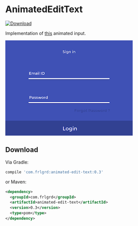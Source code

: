 AnimatedEditText
================
[ ![Download](https://api.bintray.com/packages/frlgrd/maven/animated-edit-text/images/download.svg) ](https://bintray.com/frlgrd/maven/animated-edit-text/_latestVersion)

Implementation of [this](https://www.pinterest.fr/pin/406731410091824542/) animated input.

![Gif](art/aet.gif)

Download
--------
Via Gradle:
```groovy
compile 'com.frlgrd:animated-edit-text:0.3'
```
or Maven:
```xml
<dependency>
  <groupId>com.frlgrd</groupId>
  <artifactId>animated-edit-text</artifactId>
  <version>0.3</version>
  <type>pom</type>
</dependency>
```
